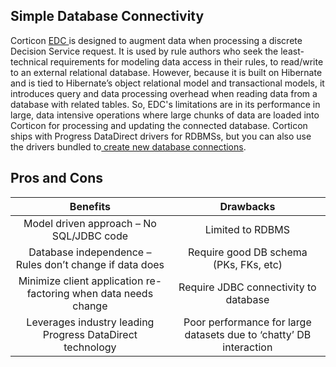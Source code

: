 ## Simple Database Connectivity

Corticon [EDC ](https://documentation.progress.com/output/ua/Corticon/#page/corticon%2Fidentity-strategies.html%23)is designed to augment data when processing a discrete Decision Service request. It is used by rule authors who seek the least-technical requirements for modeling data access in their rules, to read/write to an external relational database. However, because it is built on Hibernate and is tied to Hibernate’s object relational model and transactional models, it introduces query and data processing overhead when reading data from a database with related tables. So, EDC's limitations are in its performance in large, data intensive operations where large chunks of data are loaded into Corticon for processing and updating the connected database. Corticon ships with Progress DataDirect drivers for RDBMSs, but you can also use the drivers bundled to[ create new database connections](https://documentation.progress.com/output/ua/Corticon/#page/corticon%2Fusing-datadirect-drivers.html%23).

## Pros and Cons

|                            Benefits                            |                              Drawbacks                              |
| :-------------------------------------------------------------: | :------------------------------------------------------------------: |
|            Model driven approach – No SQL/JDBC code            |                           Limited to RDBMS                           |
|    Database independence – Rules don’t change if data does    |                Require good DB schema (PKs, FKs, etc)                |
| Minimize client application re-factoring when data needs change |                Require JDBC connectivity to database                |
|    Leverages industry leading Progress DataDirect technology    | Poor performance for large datasets due to ‘chatty’ DB interaction |
